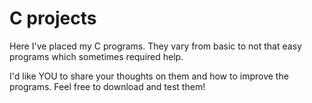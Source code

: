 # C projects
Here I've placed my C programs. They vary from basic to not that easy programs which sometimes required help.

I'd like YOU to share your thoughts on them and how to improve the programs. Feel free to download and test them!

